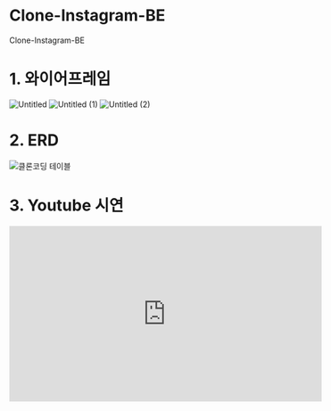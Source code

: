 # Clone-Instagram-BE
Clone-Instagram-BE


# 1. 와이어프레임
![Untitled](https://user-images.githubusercontent.com/113455892/199663786-ddf54597-3a8f-4921-b3fb-8cb55c13301d.png)
![Untitled (1)](https://user-images.githubusercontent.com/113455892/199663770-13f380ae-295c-440d-ac63-3e42ed9cf3e4.png)
![Untitled (2)](https://user-images.githubusercontent.com/113455892/199663757-681bf538-5003-4788-855d-e65ed36f06b0.png)





# 2. ERD

![클론코딩 테이블](https://user-images.githubusercontent.com/113455892/199663847-15ec75a7-eca4-477e-b075-13f0bd156617.png)



# 3. Youtube 시연


<iframe width="560" height="315" src="https://www.youtube.com/embed/6ho4HjvkOeA" title="YouTube video player" frameborder="0" allow="accelerometer; autoplay; clipboard-write; encrypted-media; gyroscope; picture-in-picture" allowfullscreen></iframe>
